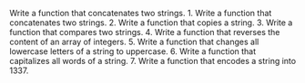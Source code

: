 Write a function that concatenates two strings. 1. Write a function that concatenates two strings. 2. Write a function that copies a string. 3. Write a function that compares two strings. 4. Write a function that reverses the content of an array of integers. 5. Write a function that changes all lowercase letters of a string to uppercase. 6. Write a function that capitalizes all words of a string. 7. Write a function that encodes a string into 1337.
